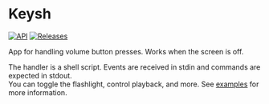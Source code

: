 # Keysh #
[![API](https://img.shields.io/badge/API-26%2B-brightgreen.svg?style=flat)](https://android-arsenal.com/api?level=26)
[![Releases](https://img.shields.io/github/v/release/hufrea/keysh)](https://github.com/hufrea/keysh/releases)

App for handling volume button presses. Works when the screen is off.  

The handler is a shell script. Events are received in stdin and commands are expected in stdout.  
You can toggle the flashlight, control playback, and more.
See [examples](https://github.com/hufrea/keysh/tree/master/examples) for more information.

